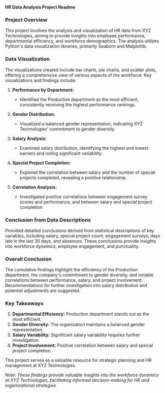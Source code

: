 **HR Data Analysis Project Readme**

### Project Overview
This project involves the analysis and visualization of HR data from XYZ Technologies, aiming to provide insights into employee performance, departmental efficiency, and workforce demographics. The analysis utilizes Python's data visualization libraries, primarily Seaborn and Matplotlib.

### Data Visualization
The visualizations created include bar charts, pie charts, and scatter plots, offering a comprehensive view of various aspects of the workforce. Key visualizations and findings include:

1. **Performance by Department:**
   - Identified the Production department as the most efficient, consistently receiving the highest performance rankings.

2. **Gender Distribution:**
   - Visualized a balanced gender representation, indicating XYZ Technologies' commitment to gender diversity.

3. **Salary Analysis:**
   - Examined salary distribution, identifying the highest and lowest earners and noting significant variability.

4. **Special Project Completion:**
   - Explored the correlation between salary and the number of special projects completed, revealing a positive relationship.

5. **Correlation Analysis:**
   - Investigated positive correlations between engagement survey scores and performance, and between salary and special project completion.

### Conclusion from Data Descriptions
Provided detailed conclusions derived from statistical descriptions of key variables, including salary, special project count, engagement surveys, days late in the last 30 days, and absences. These conclusions provide insights into workforce dynamics, employee engagement, and punctuality.

### Overall Conclusion
The cumulative findings highlight the efficiency of the Production department, the company's commitment to gender diversity, and notable correlations between performance, salary, and project involvement. Recommendations for further investigation into salary distribution and potential adjustments are suggested.

### Key Takeaways
1. **Departmental Efficiency:** Production department stands out as the most efficient.
2. **Gender Diversity:** The organization maintains a balanced gender representation.
3. **Salary Variability:** Significant salary variability requires further investigation.
4. **Project Involvement:** Positive correlation between salary and special project completion.

This project serves as a valuable resource for strategic planning and HR management at XYZ Technologies.

*Note: These findings provide valuable insights into the workforce dynamics at XYZ Technologies, facilitating informed decision-making for HR and organizational strategies*
